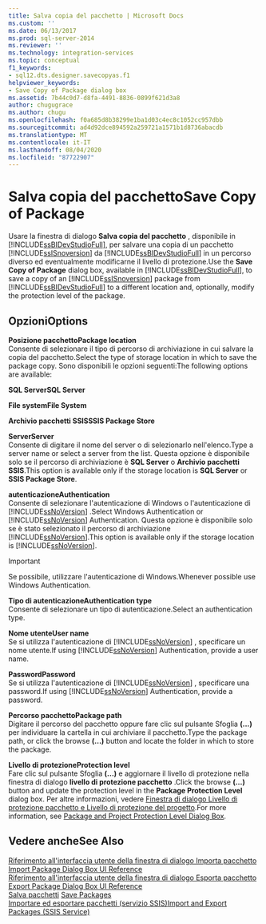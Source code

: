 ```yaml
---
title: Salva copia del pacchetto | Microsoft Docs
ms.custom: ''
ms.date: 06/13/2017
ms.prod: sql-server-2014
ms.reviewer: ''
ms.technology: integration-services
ms.topic: conceptual
f1_keywords:
- sql12.dts.designer.savecopyas.f1
helpviewer_keywords:
- Save Copy of Package dialog box
ms.assetid: 7b44c0d7-d8fa-4491-8836-0899f621d3a8
author: chugugrace
ms.author: chugu
ms.openlocfilehash: f0a685d8b38299e1ba1d03c4ec8c1052cc957dbb
ms.sourcegitcommit: ad4d92dce894592a259721a1571b1d8736abacdb
ms.translationtype: MT
ms.contentlocale: it-IT
ms.lasthandoff: 08/04/2020
ms.locfileid: "87722907"
---
```

# <a name="save-copy-of-package"></a><span data-ttu-id="37124-102">Salva copia del pacchetto</span><span class="sxs-lookup"><span data-stu-id="37124-102">Save Copy of Package</span></span>
  <span data-ttu-id="37124-103">Usare la finestra di dialogo **Salva copia del pacchetto** , disponibile in [!INCLUDE[ssBIDevStudioFull](../includes/ssbidevstudiofull-md.md)], per salvare una copia di un pacchetto [!INCLUDE[ssISnoversion](../includes/ssisnoversion-md.md)] da [!INCLUDE[ssBIDevStudioFull](../includes/ssbidevstudiofull-md.md)] in un percorso diverso ed eventualmente modificarne il livello di protezione.</span><span class="sxs-lookup"><span data-stu-id="37124-103">Use the **Save Copy of Package** dialog box, available in [!INCLUDE[ssBIDevStudioFull](../includes/ssbidevstudiofull-md.md)], to save a copy of an [!INCLUDE[ssISnoversion](../includes/ssisnoversion-md.md)] package from [!INCLUDE[ssBIDevStudioFull](../includes/ssbidevstudiofull-md.md)] to a different location and, optionally, modify the protection level of the package.</span></span>  
  
## <a name="options"></a><span data-ttu-id="37124-104">Opzioni</span><span class="sxs-lookup"><span data-stu-id="37124-104">Options</span></span>  
 <span data-ttu-id="37124-105">**Posizione pacchetto**</span><span class="sxs-lookup"><span data-stu-id="37124-105">**Package location**</span></span>  
 <span data-ttu-id="37124-106">Consente di selezionare il tipo di percorso di archiviazione in cui salvare la copia del pacchetto.</span><span class="sxs-lookup"><span data-stu-id="37124-106">Select the type of storage location in which to save the package copy.</span></span> <span data-ttu-id="37124-107">Sono disponibili le opzioni seguenti:</span><span class="sxs-lookup"><span data-stu-id="37124-107">The following options are available:</span></span>  
  
 <span data-ttu-id="37124-108">**SQL Server**</span><span class="sxs-lookup"><span data-stu-id="37124-108">**SQL Server**</span></span>  
  
 <span data-ttu-id="37124-109">**File system**</span><span class="sxs-lookup"><span data-stu-id="37124-109">**File System**</span></span>  
  
 <span data-ttu-id="37124-110">**Archivio pacchetti SSIS**</span><span class="sxs-lookup"><span data-stu-id="37124-110">**SSIS Package Store**</span></span>  
  
 <span data-ttu-id="37124-111">**Server**</span><span class="sxs-lookup"><span data-stu-id="37124-111">**Server**</span></span>  
 <span data-ttu-id="37124-112">Consente di digitare il nome del server o di selezionarlo nell'elenco.</span><span class="sxs-lookup"><span data-stu-id="37124-112">Type a server name or select a server from the list.</span></span> <span data-ttu-id="37124-113">Questa opzione è disponibile solo se il percorso di archiviazione è **SQL Server** o **Archivio pacchetti SSIS**.</span><span class="sxs-lookup"><span data-stu-id="37124-113">This option is available only if the storage location is **SQL Server** or **SSIS Package Store**.</span></span>  
  
 <span data-ttu-id="37124-114">**autenticazione**</span><span class="sxs-lookup"><span data-stu-id="37124-114">**Authentication**</span></span>  
 <span data-ttu-id="37124-115">Consente di selezionare l'autenticazione di Windows o l'autenticazione di [!INCLUDE[ssNoVersion](../includes/ssnoversion-md.md)] .</span><span class="sxs-lookup"><span data-stu-id="37124-115">Select Windows Authentication or [!INCLUDE[ssNoVersion](../includes/ssnoversion-md.md)] Authentication.</span></span> <span data-ttu-id="37124-116">Questa opzione è disponibile solo se è stato selezionato il percorso di archiviazione [!INCLUDE[ssNoVersion](../includes/ssnoversion-md.md)].</span><span class="sxs-lookup"><span data-stu-id="37124-116">This option is available only if the storage location is [!INCLUDE[ssNoVersion](../includes/ssnoversion-md.md)].</span></span>  
  
> [!IMPORTANT]  
>  <span data-ttu-id="37124-117">Se possibile, utilizzare l'autenticazione di Windows.</span><span class="sxs-lookup"><span data-stu-id="37124-117">Whenever possible use Windows Authentication.</span></span>  
  
 <span data-ttu-id="37124-118">**Tipo di autenticazione**</span><span class="sxs-lookup"><span data-stu-id="37124-118">**Authentication type**</span></span>  
 <span data-ttu-id="37124-119">Consente di selezionare un tipo di autenticazione.</span><span class="sxs-lookup"><span data-stu-id="37124-119">Select an authentication type.</span></span>  
  
 <span data-ttu-id="37124-120">**Nome utente**</span><span class="sxs-lookup"><span data-stu-id="37124-120">**User name**</span></span>  
 <span data-ttu-id="37124-121">Se si utilizza l'autenticazione di [!INCLUDE[ssNoVersion](../includes/ssnoversion-md.md)] , specificare un nome utente.</span><span class="sxs-lookup"><span data-stu-id="37124-121">If using [!INCLUDE[ssNoVersion](../includes/ssnoversion-md.md)] Authentication, provide a user name.</span></span>  
  
 <span data-ttu-id="37124-122">**Password**</span><span class="sxs-lookup"><span data-stu-id="37124-122">**Password**</span></span>  
 <span data-ttu-id="37124-123">Se si utilizza l'autenticazione di [!INCLUDE[ssNoVersion](../includes/ssnoversion-md.md)] , specificare una password.</span><span class="sxs-lookup"><span data-stu-id="37124-123">If using [!INCLUDE[ssNoVersion](../includes/ssnoversion-md.md)] Authentication, provide a password.</span></span>  
  
 <span data-ttu-id="37124-124">**Percorso pacchetto**</span><span class="sxs-lookup"><span data-stu-id="37124-124">**Package path**</span></span>  
 <span data-ttu-id="37124-125">Digitare il percorso del pacchetto oppure fare clic sul pulsante Sfoglia **(...)** per individuare la cartella in cui archiviare il pacchetto.</span><span class="sxs-lookup"><span data-stu-id="37124-125">Type the package path, or click the browse **(...)** button and locate the folder in which to store the package.</span></span>  
  
 <span data-ttu-id="37124-126">**Livello di protezione**</span><span class="sxs-lookup"><span data-stu-id="37124-126">**Protection level**</span></span>  
 <span data-ttu-id="37124-127">Fare clic sul pulsante Sfoglia **(...)** e aggiornare il livello di protezione nella finestra di dialogo **livello di protezione pacchetto** .</span><span class="sxs-lookup"><span data-stu-id="37124-127">Click the browse **(...)** button and update the protection level in the **Package Protection Level** dialog box.</span></span> <span data-ttu-id="37124-128">Per altre informazioni, vedere [Finestra di dialogo Livello di protezione pacchetto e Livello di protezione del progetto](../../2014/integration-services/package-and-project-protection-level-dialog-box.md).</span><span class="sxs-lookup"><span data-stu-id="37124-128">For more information, see [Package and Project Protection Level Dialog Box](../../2014/integration-services/package-and-project-protection-level-dialog-box.md).</span></span>  
  
## <a name="see-also"></a><span data-ttu-id="37124-129">Vedere anche</span><span class="sxs-lookup"><span data-stu-id="37124-129">See Also</span></span>  
 <span data-ttu-id="37124-130">[Riferimento all'interfaccia utente della finestra di dialogo Importa pacchetto](../../2014/integration-services/import-package-dialog-box-ui-reference.md) </span><span class="sxs-lookup"><span data-stu-id="37124-130">[Import Package Dialog Box UI Reference](../../2014/integration-services/import-package-dialog-box-ui-reference.md) </span></span>  
 <span data-ttu-id="37124-131">[Riferimento all'interfaccia utente della finestra di dialogo Esporta pacchetto](../../2014/integration-services/export-package-dialog-box-ui-reference.md) </span><span class="sxs-lookup"><span data-stu-id="37124-131">[Export Package Dialog Box UI Reference](../../2014/integration-services/export-package-dialog-box-ui-reference.md) </span></span>  
 <span data-ttu-id="37124-132">[Salva pacchetti](save-packages.md) </span><span class="sxs-lookup"><span data-stu-id="37124-132">[Save Packages](save-packages.md) </span></span>  
 [<span data-ttu-id="37124-133">Importare ed esportare pacchetti &#40;servizio SSIS&#41;</span><span class="sxs-lookup"><span data-stu-id="37124-133">Import and Export Packages &#40;SSIS Service&#41;</span></span>](../../2014/integration-services/import-and-export-packages-ssis-service.md)  
  
  
